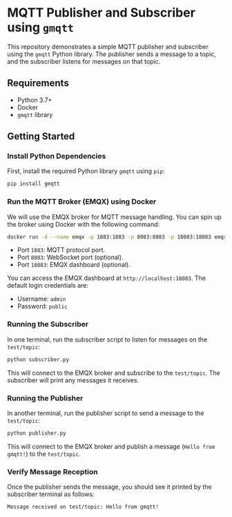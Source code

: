# MQTT Publisher and Subscriber using `gmqtt`

This repository demonstrates a simple MQTT publisher and subscriber using the `gmqtt` Python library. The publisher sends a message to a topic, and the subscriber listens for messages on that topic.

## Requirements

- Python 3.7+
- Docker
- `gmqtt` library

## Getting Started

### Install Python Dependencies

First, install the required Python library `gmqtt` using `pip`:

```bash
pip install gmqtt
```

### Run the MQTT Broker (EMQX) using Docker

We will use the EMQX broker for MQTT message handling. You can spin up the broker using Docker with the following command:

```bash
docker run -d --name emqx -p 1883:1883 -p 8083:8083 -p 18083:18083 emqx/emqx
```

- Port `1883`: MQTT protocol port.
- Port `8083`: WebSocket port (optional).
- Port `18083`: EMQX dashboard (optional).

You can access the EMQX dashboard at `http://localhost:18083`. The default login credentials are:
- Username: `admin`
- Password: `public`

### Running the Subscriber

In one terminal, run the subscriber script to listen for messages on the `test/topic`:

```bash
python subscriber.py
```

This will connect to the EMQX broker and subscribe to the `test/topic`. The subscriber will print any messages it receives.

### Running the Publisher

In another terminal, run the publisher script to send a message to the `test/topic`:

```bash
python publisher.py
```

This will connect to the EMQX broker and publish a message (`Hello from gmqtt!`) to the `test/topic`.

### Verify Message Reception

Once the publisher sends the message, you should see it printed by the subscriber terminal as follows:

```bash
Message received on test/topic: Hello from gmqtt!
```